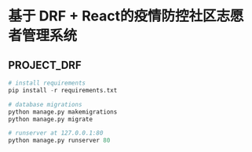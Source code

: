 # 基于 DRF + React的疫情防控社区志愿者管理系统

## PROJECT_DRF

```python shell
# install requirements
pip install -r requirements.txt

# database migrations
python manage.py makemigrations
python manage.py migrate

# runserver at 127.0.0.1:80
python manage.py runserver 80
```

